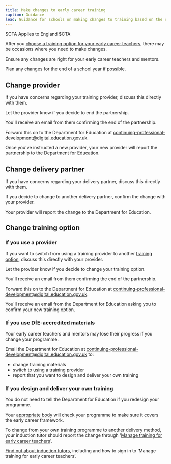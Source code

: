 ```yaml
---
title: Make changes to early career training
caption: Guidance
lead: Guidance for schools on making changes to training based on the early career framework, part of induction for early career teachers.
---
```


$CTA
Applies to England
$CTA


After you [choose a training option for your early career teachers](/choose-training-option-early-career-teachers), there may be occasions where you need to make changes.

Ensure any changes are right for your early career teachers and mentors.

Plan any changes for the end of a school year if possible.

## Change provider

If you have concerns regarding your training provider, discuss this directly with them.

Let the provider know if you decide to end the partnership.

You'll receive an email from them confirming the end of the partnership.

Forward this on to the Department for Education at continuing-professional-development@digital.education.gov.uk. 

Once you've instructed a new provider, your new provider will report the partnership to the Department for Education.

## Change delivery partner

If you have concerns regarding your delivery partner, discuss this directly with them.

If you decide to change to another delivery partner, confirm the change with your provider.

Your provider will report the change to the Department for Education. 

## Change training option

### If you use a provider

If you want to switch from using a training provider to another [training option](/choose-training-option-early-career-teachers), discuss this directly with your provider.

Let the provider know if you decide to change your training option.

You'll receive an email from them confirming the end of the partnership.

Forward this on to the Department for Education at continuing-professional-development@digital.education.gov.uk.

You'll receive an email from the Department for Education asking you to confirm your new training option.

### If you use DfE-accredited materials

Your early career teachers and mentors may lose their progress if you change your programme.

Email the Department for Education at continuing-professional-development@digital.education.gov.uk to:

* change training materials
* switch to using a training provider
* report that you want to design and deliver your own training

### If you design and deliver your own training

You do not need to tell the Department for Education if you redesign your programme.

Your [appropriate body](/appoint-an-appropriate-body-early-career-teachers) will  check your programme to make sure it covers the early career framework.

To change from your own training programme to another delivery method, your induction tutor should report the change through '[Manage training for early career teachers](https://manage-training-for-early-career-teachers.education.gov.uk/)'.

[Find out about induction tutors](/nominate-induction-tutor), including and how to sign in to ‘Manage training for early career teachers’.

